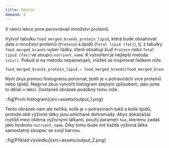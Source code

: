 ```yaml
---
title: Odstín
demand: 3
---
```


V rámci lekce jsme porovnávali množství proteinů.

Vytvoř tabulku `food_merged_brands_protein_lipid`, která bude obsahovat data o množství proteinů (`Protein`) a lipidů (`Total lipid (fat)`), tj. z tabulky `food_merged_brands` vyber řádky, které obsahují buď `Protein` nebo `Total lipid (fat)` ve sloupci `nutrient_name`. K vytvoření je nejlepší metoda `isin()`. Pokud si na metodu nepamatuješ, můžeš se inspirovat řádkem níže.

```py
food_merged_brands_protein_lipid = food_merged_brands[food_merged_brands["nutrient_name"].isin("sem_vloz_seznam_s_nazvy_filtrovanych_vyzivnych_latek")]
```

Nyní zkus pomocí histogramu porovnat, jestli je v potravinách více proteinů nebo lipidů. Nejprve zkus vytvořit histogram stejným způsobem, jako jsme to dělali v lekci. Dostaneš obrázek podobný tomu níže.

::fig[První histogram]{src=assets/output_1.png}

Tento obrázek nám ale neříká, kolik je v potravinách tuků a kolik lipidů, protože obě výživné látky jsou smíchané dohromady. Abys dokázal(a) rozlišit mezi oběma výživnými látkami, použij parametr `hue`, kterému zadáš jako hodnotu `nutrient_name`. Díky tomu bude mít každá výživná látka samostatný sloupec se svojí barvou.

::fig[Příklad výsledku]{src=assets/output_2.png}

